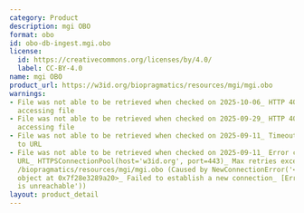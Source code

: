```yaml
---
category: Product
description: mgi OBO
format: obo
id: obo-db-ingest.mgi.obo
license:
  id: https://creativecommons.org/licenses/by/4.0/
  label: CC-BY-4.0
name: mgi OBO
product_url: https://w3id.org/biopragmatics/resources/mgi/mgi.obo
warnings:
- File was not able to be retrieved when checked on 2025-10-06_ HTTP 404 error when
  accessing file
- File was not able to be retrieved when checked on 2025-09-29_ HTTP 404 error when
  accessing file
- File was not able to be retrieved when checked on 2025-09-11_ Timeout connecting
  to URL
- File was not able to be retrieved when checked on 2025-09-11_ Error connecting to
  URL_ HTTPSConnectionPool(host='w3id.org', port=443)_ Max retries exceeded with url_
  /biopragmatics/resources/mgi/mgi.obo (Caused by NewConnectionError('<urllib3.connection.HTTPSConnection
  object at 0x7f28e3289a20>_ Failed to establish a new connection_ [Errno 101] Network
  is unreachable'))
layout: product_detail
---
```

